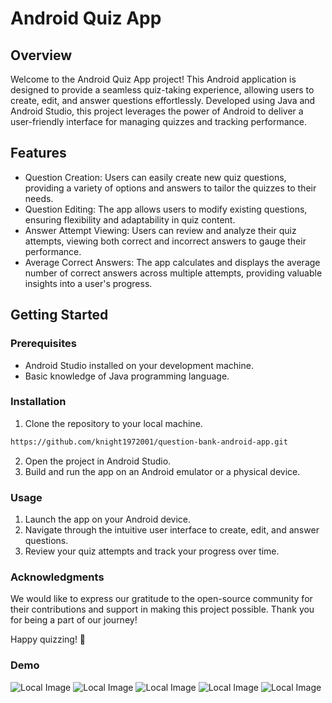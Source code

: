 
# Android Quiz App
## Overview
Welcome to the Android Quiz App project! This Android application is designed to provide a seamless quiz-taking experience, allowing users to create, edit, and answer questions effortlessly. Developed using Java and Android Studio, this project leverages the power of Android to deliver a user-friendly interface for managing quizzes and tracking performance.

## Features
- Question Creation: Users can easily create new quiz questions, providing a variety of options and answers to tailor the quizzes to their needs.
- Question Editing: The app allows users to modify existing questions, ensuring flexibility and adaptability in quiz content.
- Answer Attempt Viewing: Users can review and analyze their quiz attempts, viewing both correct and incorrect answers to gauge their performance.
- Average Correct Answers: The app calculates and displays the average number of correct answers across multiple attempts, providing valuable insights into a user's progress.

## Getting Started

### Prerequisites
- Android Studio installed on your development machine.
- Basic knowledge of Java programming language.

### Installation
1. Clone the repository to your local machine.
```sh
https://github.com/knight1972001/question-bank-android-app.git
```
2.  Open the project in Android Studio.  
3.  Build and run the app on an Android emulator or a physical device.

### Usage
1.  Launch the app on your Android device.
2.  Navigate through the intuitive user interface to create, edit, and answer questions.
3.  Review your quiz attempts and track your progress over time.

### Acknowledgments
We would like to express our gratitude to the open-source community for their contributions and support in making this project possible. Thank you for being a part of our journey!

Happy quizzing! 🚀

### Demo

![Local Image](image-git/1.png)
![Local Image](image-git/2.png)
![Local Image](image-git/3.png)
![Local Image](image-git/4.png)
![Local Image](image-git/5.png)